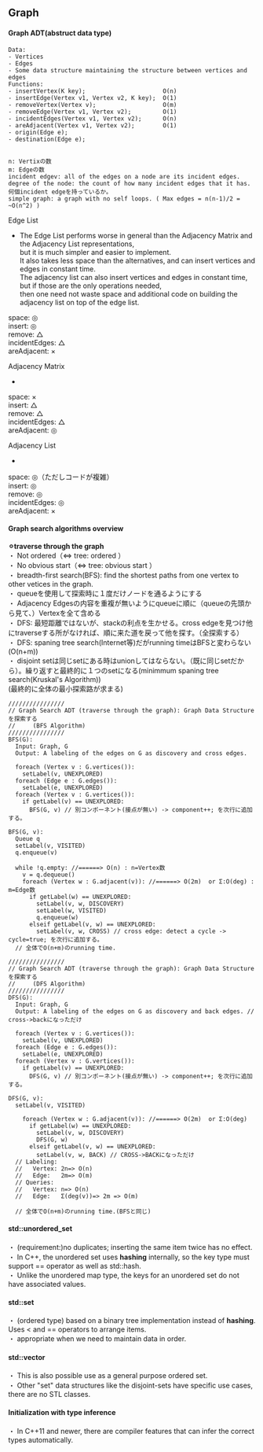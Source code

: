 
## Graph

#### Graph ADT(abstruct data type)
```
Data:
- Vertices
- Edges
- Some data structure maintaining the structure between vertices and edges
Functions:
- insertVertex(K key);                      O(n)
- insertEdge(Vertex v1, Vertex v2, K key);  O(1)
- removeVertex(Vertex v);                   O(m)
- removeEdge(Vertex v1, Vertex v2);         O(1)
- incidentEdges(Vertex v1, Vertex v2);      O(n)
- areAdjacent(Vertex v1, Vertex v2);        O(1)
- origin(Edge e);
- destination(Edge e);


n: Vertixの数
m: Edgeの数
incident edgev: all of the edges on a node are its incident edges.
degree of the node: the count of how many incident edges that it has. 何個incident edgeを持っているか。
simple graph: a graph with no self loops. ( Max edges = n(n-1)/2 = ~O(n^2) )
```

Edge List<br>
- The Edge List performs worse in general than the Adjacency Matrix and the Adjacency List representations,<br>
but it is much simpler and easier to implement.<br>
It also takes less space than the alternatives, and can insert vertices and edges in constant time. <br>
The adjacency list can also insert vertices and edges in constant time, <br>
but if those are the only operations needed, <br>
then one need not waste space and additional code on building the adjacency list on top of the edge list.<br>

space: ◎<br>
insert: ◎<br>
remove: △<br>
incidentEdges: △<br>
areAdjacent: ×<br>

Adjacency Matrix<br>
- <br>

space: ×<br>
insert: △<br>
remove: △<br>
incidentEdges: △<br>
areAdjacent: ◎<br>

Adjacency List<br>
- <br>

space: ◎（ただしコードが複雑）<br>
insert: ◎<br>
remove: ◎<br>
incidentEdges: ◎<br>
areAdjacent: ×<br>

#### Graph search algorithms overview
**⚪︎traverse through the graph**<br>
・ Not ordered（<=> tree: ordered ）<br>
・ No obvious start（<=> tree: obvious start ）<br>
・ breadth-first search(BFS): find the shortest paths from one vertex to other vetices in the graph.<br>
・ queueを使用して探索時に１度だけノードを通るようにする<br>
・ Adjacency Edgesの内容を重複が無いようにqueueに順に（queueの先頭から見て、）Vertexを全て含める<br>
・ DFS: 最短距離ではないが、stackの利点を生かせる。cross edgeを見つけ他にtraverseする所がなければ、順に来た道を戻って他を探す。（全探索する）<br>
・ DFS: spaning tree search(Internet等)だがrunning timeはBFSと変わらない(O(n+m))<br>
・ disjoint setは同じsetにある時はunionしてはならない。（既に同じsetだから）。繰り返すと最終的に１つのsetになる(minimmum spaning tree search(Kruskal's Algorithm))<br>
  (最終的に全体の最小探索路が求まる)
```
////////////////
// Graph Search ADT (traverse through the graph): Graph Data Structureを探索する
//     (BFS Algorithm)
////////////////
BFS(G):
  Input: Graph, G
  Output: A labeling of the edges on G as discovery and cross edges.
  
  foreach (Vertex v : G.vertices()):
    setLabel(v, UNEXPLORED)
  foreach (Edge e : G.edges()):
    setLabel(e, UNEXPLORED)
  foreach (Vertex v : G.vertices()):
    if getLabel(v) == UNEXPLORED:
      BFS(G, v) // 別コンポーネント(接点が無い) -> component++; を次行に追加する。

BFS(G, v):
  Queue q
  setLabel(v, VISITED)
  q.enqueue(v)
  
  while !q.empty: //======> O(n) : n=Vertex数
    v = q.dequeue()
    foreach (Vertex w : G.adjacent(v)): //======> O(2m)  or Σ:O(deg) : m=Edge数
      if getLabel(w) == UNEXPLORED:
        setLabel(v, w, DISCOVERY)
        setLabel(w, VISITED)
        q.enqueue(w)
      elseif getLabel(v, w) == UNEXPLORED:
        setLabel(v, w, CROSS) // cross edge: detect a cycle -> cycle=true; を次行に追加する。
  // 全体でO(n+m)のrunning time.

////////////////
// Graph Search ADT (traverse through the graph): Graph Data Structureを探索する
//     (DFS Algorithm)
////////////////
DFS(G):
  Input: Graph, G
  Output: A labeling of the edges on G as discovery and back edges. // cross->backになっただけ
  
  foreach (Vertex v : G.vertices()):
    setLabel(v, UNEXPLORED)
  foreach (Edge e : G.edges()):
    setLabel(e, UNEXPLORED)
  foreach (Vertex v : G.vertices()):
    if getLabel(v) == UNEXPLORED:
      DFS(G, v) // 別コンポーネント(接点が無い) -> component++; を次行に追加する。

DFS(G, v):
  setLabel(v, VISITED)
  
    foreach (Vertex w : G.adjacent(v)): //======> O(2m)  or Σ:O(deg)
      if getLabel(w) == UNEXPLORED:
        setLabel(v, w, DISCOVERY)
        DFS(G, w)
      elseif getLabel(v, w) == UNEXPLORED:
        setLabel(v, w, BACK) // CROSS->BACKになっただけ
  // Labeling:
  //   Vertex: 2n=> O(n)
  //   Edge:   2m=> O(m)
  // Queries:
  //   Vertex: n=> O(n)
  //   Edge:   Σ(deg(v))=> 2m => O(m)

  // 全体でO(n+m)のrunning time.(BFSと同じ)
```

#### std::unordered_set
・ (requirement:)no duplicates; inserting the same item twice has no effect.<br>
・ In C++, the unordered set uses **hashing** internally, so the key type must support == operator as well as std::hash.<br>
・ Unlike the unordered map type, the keys for an unordered set do not have associated values.<br>

#### std::set
・ (ordered type) based on a binary tree implementation instead of **hashing**. Uses < and == operators to arrange items.<br>
・ appropriate when we need to maintain data in order.<br>

#### std::vector
・ This is also possible use as a general purpose ordered set.<br>
・ Other "set" data structures like the disjoint-sets have specific use cases, there are no STL classes.<br>

#### Initialization with type inference
・ In C++11 and newer, there are compiler features that can infer the correct types automatically.<br>

